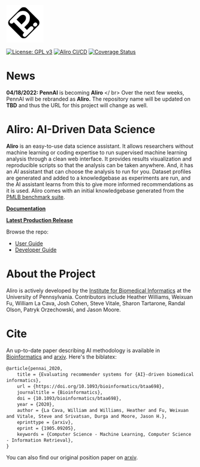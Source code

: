 [![Logo](./docs/source/_static/logo_blank_small.png)]()

[![License: GPL v3](https://img.shields.io/badge/License-GPL%20v3-blue.svg)](https://github.com/EpistasisLab/Aliro/blob/master/LICENSE) [![Aliro CI/CD](https://github.com/EpistasisLab/Aliro/actions/workflows/pennai_tests.yml/badge.svg)](https://github.com/EpistasisLab/Aliro/actions/workflows/pennai_tests.yml) [![Coverage Status](https://coveralls.io/repos/github/EpistasisLab/pennai/badge.svg)](https://coveralls.io/github/EpistasisLab/pennai)

News
==================================
**04/18/2022: PennAI** is becoming **Aliro**
</ br>
Over the next few weeks, PennAI will be rebranded as **Aliro.** The repository name will be updated on **TBD** and thus the URL for this project will change as well.


Aliro: AI-Driven Data Science
==================================

**Aliro** is an easy-to-use data science assistant.
It allows researchers without machine learning or coding expertise to run supervised machine learning analysis through a clean web interface. 
It provides results visualization and reproducible scripts so that the analysis can be taken anywhere. 
And, it has an *AI* assistant that can choose the analysis to run for you.   Dataset profiles are generated and added to a knowledgebase as experiments are run, and the AI assistant learns from this to give more informed recommendations as it is used.   Aliro comes with an initial knowledgebase generated from the [PMLB benchmark suite](https://github.com/EpistasisLab/penn-ml-benchmarks).

[**Documentation**](https://epistasislab.github.io/Aliro/) 

[**Latest Production Release**](https://github.com/EpistasisLab/Aliro/releases/latest)

Browse the repo:
 - [User Guide](./docs/guides/userGuide.md)
 - [Developer Guide](./docs/guides/developerGuide.md) 

About the Project
=================

Aliro is actively developed by the [Institute for Biomedical Informatics](http://upibi.org) at the University of Pennsylvania.
Contributors include Heather Williams, Weixuan Fu, William La Cava, Josh Cohen,
Steve Vitale, Sharon Tartarone, Randal Olson, Patryk Orzechowski, and Jason Moore. 

Cite
====

An up-to-date paper describing AI methodology is available in [Bioinformatics](https://doi.org/10.1093/bioinformatics/btaa698) and [arxiv](http://arxiv.org/abs/1905.09205).
Here's the biblatex:

```
@article{pennai_2020,
	title = {Evaluating recommender systems for {AI}-driven biomedical informatics},
	url = {https://doi.org/10.1093/bioinformatics/btaa698},
	journaltitle = {Bioinformatics},
	doi = {10.1093/bioinformatics/btaa698},
	year = {2020},
	author = {La Cava, William and Williams, Heather and Fu, Weixuan and Vitale, Steve and Srivatsan, Durga and Moore, Jason H.},
	eprinttype = {arxiv},
	eprint = {1905.09205},
	keywords = {Computer Science - Machine Learning, Computer Science - Information Retrieval},
}
```

You can also find our original position paper on [arxiv](https://arxiv.org/abs/1705.00594).
